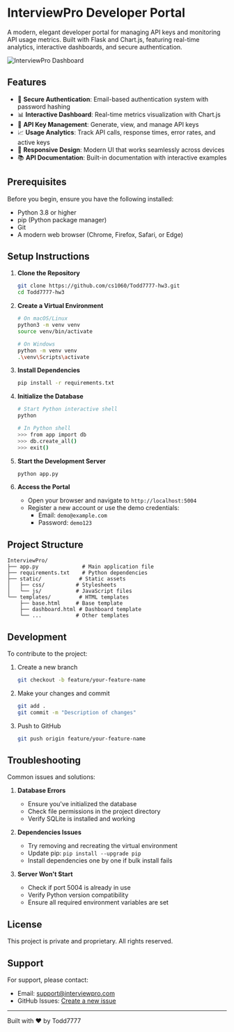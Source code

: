 # InterviewPro Developer Portal

A modern, elegant developer portal for managing API keys and monitoring API usage metrics. Built with Flask and Chart.js, featuring real-time analytics, interactive dashboards, and secure authentication.

![InterviewPro Dashboard](screenshots/dashboard.png)

## Features

- 🔐 **Secure Authentication**: Email-based authentication system with password hashing
- 📊 **Interactive Dashboard**: Real-time metrics visualization with Chart.js
- 🔑 **API Key Management**: Generate, view, and manage API keys
- 📈 **Usage Analytics**: Track API calls, response times, error rates, and active keys
- 📱 **Responsive Design**: Modern UI that works seamlessly across devices
- 📚 **API Documentation**: Built-in documentation with interactive examples

## Prerequisites

Before you begin, ensure you have the following installed:
- Python 3.8 or higher
- pip (Python package manager)
- Git
- A modern web browser (Chrome, Firefox, Safari, or Edge)

## Setup Instructions

1. **Clone the Repository**
   ```bash
   git clone https://github.com/cs1060/Todd7777-hw3.git
   cd Todd7777-hw3
   ```

2. **Create a Virtual Environment**
   ```bash
   # On macOS/Linux
   python3 -m venv venv
   source venv/bin/activate

   # On Windows
   python -m venv venv
   .\venv\Scripts\activate
   ```

3. **Install Dependencies**
   ```bash
   pip install -r requirements.txt
   ```

4. **Initialize the Database**
   ```bash
   # Start Python interactive shell
   python
   
   # In Python shell
   >>> from app import db
   >>> db.create_all()
   >>> exit()
   ```

5. **Start the Development Server**
   ```bash
   python app.py
   ```

6. **Access the Portal**
   - Open your browser and navigate to `http://localhost:5004`
   - Register a new account or use the demo credentials:
     - Email: `demo@example.com`
     - Password: `demo123`

## Project Structure

```
InterviewPro/
├── app.py              # Main application file
├── requirements.txt    # Python dependencies
├── static/            # Static assets
│   ├── css/          # Stylesheets
│   └── js/           # JavaScript files
└── templates/         # HTML templates
    ├── base.html     # Base template
    ├── dashboard.html # Dashboard template
    └── ...           # Other templates
```

## Development

To contribute to the project:

1. Create a new branch
   ```bash
   git checkout -b feature/your-feature-name
   ```

2. Make your changes and commit
   ```bash
   git add .
   git commit -m "Description of changes"
   ```

3. Push to GitHub
   ```bash
   git push origin feature/your-feature-name
   ```

## Troubleshooting

Common issues and solutions:

1. **Database Errors**
   - Ensure you've initialized the database
   - Check file permissions in the project directory
   - Verify SQLite is installed and working

2. **Dependencies Issues**
   - Try removing and recreating the virtual environment
   - Update pip: `pip install --upgrade pip`
   - Install dependencies one by one if bulk install fails

3. **Server Won't Start**
   - Check if port 5004 is already in use
   - Verify Python version compatibility
   - Ensure all required environment variables are set

## License

This project is private and proprietary. All rights reserved.

## Support

For support, please contact:
- Email: support@interviewpro.com
- GitHub Issues: [Create a new issue](https://github.com/cs1060/Todd7777-hw3/issues)

---

Built with ❤️ by Todd7777
